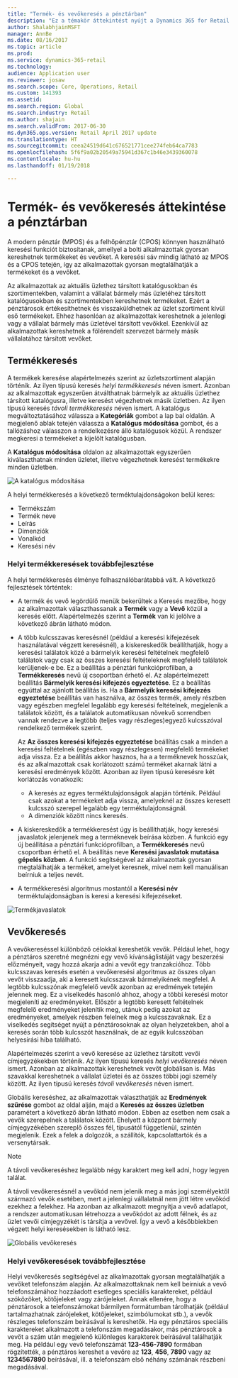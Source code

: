 ```yaml
---
title: "Termék- és vevőkeresés a pénztárban"
description: "Ez a témakör áttekintést nyújt a Dynamics 365 for Retail termék- és vevőkeresési funkcióján végrehajtott fejlesztésekről."
author: ShalabhjainMSFT
manager: AnnBe
ms.date: 08/16/2017
ms.topic: article
ms.prod: 
ms.service: dynamics-365-retail
ms.technology: 
audience: Application user
ms.reviewer: josaw
ms.search.scope: Core, Operations, Retail
ms.custom: 141393
ms.assetid: 
ms.search.region: Global
ms.search.industry: Retail
ms.author: shajain
ms.search.validFrom: 2017-06-30
ms.dyn365.ops.version: Retail April 2017 update
ms.translationtype: HT
ms.sourcegitcommit: ceea24519d641c676521771cee274feb64ca7783
ms.openlocfilehash: 5f6f9a02b20549a75941d367c1b46e3439360078
ms.contentlocale: hu-hu
ms.lasthandoff: 01/19/2018

---
```


# <a name="overview-of-product-and-customer-search-in-point-of-sale"></a>Termék- és vevőkeresés áttekintése a pénztárban

A modern pénztár (MPOS) és a felhőpénztár (CPOS) könnyen használható keresési funkciót biztosítanak, amellyel a bolti alkalmazottak gyorsan kereshetnek termékeket és vevőket. A keresési sáv mindig látható az MPOS és a CPOS tetején, így az alkalmazottak gyorsan megtalálhatják a termékeket és a vevőket.

Az alkalmazottak az aktuális üzlethez társított katalógusokban és szortimentekben, valamint a vállalat bármely más üzletéhez társított katalógusokban és szortimentekben kereshetnek termékeket. Ezért a pénztárosok értékesíthetnek és visszaküldhetnek az üzlet szortiment kívül eső termékeket. Ehhez hasonlóan az alkalmazottak kereshetnek a jelenlegi vagy a vállalat bármely más üzletével társított vevőkkel. Ezenkívül az alkalmazottak kereshetnek a fölérendelt szervezet bármely másik vállalatához társított vevőket.

## <a name="product-search"></a>Termékkeresés 

A termékek keresése alapértelmezés szerint az üzletszortiment alapján történik. Az ilyen típusú keresés *helyi termékkeresés* néven ismert. Azonban az alkalmazottak egyszerűen átválthatnak bármelyik az aktuális üzlethez társított katalógusra, illetve keresést végezhetnek másik üzletben. Az ilyen típusú keresés *távoli termékkeresés* néven ismert. A katalógus megváltoztatásához válassza a **Kategóriák** gombot a lap bal oldalán. A megjelenő ablak tetején válassza a **Katalógus módosítása** gombot, és a tallózáshoz válasszon a rendelkezésre álló katalógusok közül. A rendszer megkeresi a termékeket a kijelölt katalógusban.

A **Katalógus módosítása** oldalon az alkalmazottak egyszerűen kiválaszthatnak minden üzletet, illetve végezhetnek keresést termékekre minden üzletben.

![A katalógus módosítása](./media/Changecatalog.png "A katalógus módosítása")
 
A helyi termékkeresés a következő terméktulajdonságokon belül keres:

- Termékszám
- Termék neve
- Leírás
- Dimenziók
- Vonalkód
- Keresési név

### <a name="enhancements-to-local-product-searches"></a>Helyi termékkeresések továbbfejlesztése

A helyi termékkeresés élménye felhasználóbarátabbá vált. A következő fejlesztések történtek:

- A termék és vevő legördülő menük bekerültek a Keresés mezőbe, hogy az alkalmazottak választhassanak a **Termék** vagy a **Vevő** közül a keresés előtt. Alapértelmezés szerint a **Termék** van ki jelölve a következő ábrán látható módon.
- A több kulcsszavas keresésnél (például a keresési kifejezések használatával végzett keresésnél), a kiskereskedők beállíthatják, hogy a keresési találatok közé a bármelyik keresési feltételnek megfelelő találatok vagy csak az összes keresési feltételeknek megfelelő találatok kerüljenek-e be. Ez a beállítás a pénztári funkcióprofilban, a **Termékkeresés** nevű új csoportban érhető el. Az alapértelmezett beállítás **Bármelyik keresési kifejezés egyeztetése**. Ez a beállítás egyúttal az ajánlott beállítás is. Ha a **Bármelyik keresési kifejezés egyeztetése** beállítás van használva, az összes termék, amely részben vagy egészben megfelel legalább egy keresési feltételnek, megjelenik a találatok között, és a találatok automatikusan növekvő sorrendben vannak rendezve a legtöbb (teljes vagy részleges)egyező kulcsszóval rendelkező termékek szerint.

    Az **Az összes keresési kifejezés egyeztetése** beállítás csak a minden a keresési feltételnek (egészben vagy részlegesen) megfelelő termékeket adja vissza. Ez a beállítás akkor hasznos, ha a a terméknevek hosszúak, és az alkalmazottak csak korlátozott számú terméket akarnak látni a keresési eredmények között. Azonban az ilyen típusú keresésre két korlátozás vonatkozik:

    - A keresés az egyes terméktulajdonságok alapján történik. Például csak azokat a termékeket adja vissza, amelyeknél az összes keresett kulcsszó szerepel legalább egy terméktulajdonságnál.
    - A dimenziók között nincs keresés.

- A kiskereskedők a termékkeresést úgy is beállíthatják, hogy keresési javaslatok jelenjenek meg a terméknevek beírása közben. A funkció egy új beállítása a pénztári funkcióprofilban, a **Termékkeresés** nevű csoportban érhető el. A beállítás neve **Keresési javaslatok mutatása gépelés közben**. A funkció segítségével az alkalmazottak gyorsan megtalálhatják a terméket, amelyet keresnek, mivel nem kell manuálisan beírniuk a teljes nevét.
- A termékkeresési algoritmus mostantól a **Keresési név** terméktulajdonságban is keresi a keresési kifejezéseket.

![Termékjavaslatok](./media/Productsuggestions.png "Termékjavaslatok")

## <a name="customer-search"></a>Vevőkeresés

A vevőkereséssel különböző célokkal kereshetők vevők. Például lehet, hogy a pénztáros szeretné megnézni egy vevő kívánságlistáját vagy beszerzési előzményeit, vagy hozzá akarja adni a vevőt egy tranzakcióhoz. Több kulcsszavas keresés esetén a vevőkeresési algoritmus az összes olyan vevőt visszaadja, aki a keresett kulcsszavak bármelyikének megfelel. A legtöbb kulcsszónak megfelelő vevők azonban az eredmények tetején jelennek meg. Ez a viselkedés hasonló ahhoz, ahogy a többi keresési motor megjeleníti az eredményeket. Először a legtöbb keresett feltételnek megfelelő eredményeket jelenítik meg, utánuk pedig azokat az eredményeket, amelyek részben felelnek meg a kulcsszavaknak. Ez a viselkedés segítséget nyújt a pénztárosoknak az olyan helyzetekben, ahol a keresés során több kulcsszót használnak, de az egyik kulcsszóban helyesírási hiba található.

Alapértelmezés szerint a vevő keresése az üzlethez társított vevői címjegyzékekben történik. Az ilyen típusú keresés *helyi vevőkeresés* néven ismert. Azonban az alkalmazottak kereshetnek vevőt globálisan is. Más szavakkal kereshetnek a vállalat üzletei és az összes többi jogi személy között. Az ilyen típusú keresés *távoli vevőkeresés* néven ismert.

Globális kereséshez, az alkalmazottak választhatják az **Eredmények szűrése** gombot az oldal alján, majd a **Keresés az összes üzletben** paramétert a következő ábrán látható módon. Ebben az esetben nem csak a vevők szerepelnek a találatok között. Ehelyett a központ bármely címjegyzékében szereplő összes fél, típusától függetlenül, szintén megjelenik. Ezek a felek a dolgozók, a szállítók, kapcsolattartók és a versenytársak.

> [!NOTE]
> A távoli vevőkereséshez legalább négy karaktert meg kell adni, hogy legyen találat.

A távoli vevőkeresésnél a vevőkód nem jelenik meg a más jogi személyektől származó vevők esetében, mert a jelenlegi vállalatnál nem jött létre vevőkód ezekhez a felekhez. Ha azonban az alkalmazott megnyitja a vevő adatlapot, a rendszer automatikusan létrehozza a vevőkódot az adott félnek, és az üzlet vevői címjegyzékét is társítja a vevővel. Így a vevő a későbbiekben végzett helyi keresésekben is látható lesz.

![Globális vevőkeresés](./media/Globalcustomersearch.png "Globális vevőkeresés")

### <a name="enhancements-to-local-customer-searches"></a>Helyi vevőkeresések továbbfejlesztése

Helyi vevőkeresés segítségével az alkalmazottak gyorsan megtalálhatják a vevőket telefonszám alapján. Az alkalmazottaknak nem kell beírniuk a vevő telefonszámához hozzáadott esetleges speciális karaktereket, például szóközöket, kötőjeleket vagy zárójeleket. Annak ellenére, hogy a pénztárosok a telefonszámokat bármilyen formátumban tárolhatják (például tartalmazhatnak zárójeleket, kötőjeleket, szimbólumokat stb.), a vevők részleges telefonszám beírásával is kereshetők. Ha egy pénztáros speciális karaktereket alkalmazott a telefonszám megadásakor, más pénztárosok a vevőt a szám után megjelenő különleges karakterek beírásával találhatják meg. Ha például egy vevő telefonszámát **123-456-7890** formában rögzítették, a pénztáros kereshet a vevőre az **123**, **456**, **7890** vagy az **1234567890** beírásával, ill. a telefonszám első néhány számának részbeni megadásával.

